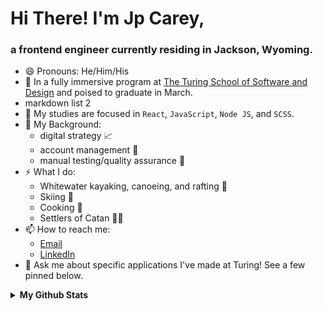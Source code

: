 # Hi There! I'm Jp Carey, 
### a frontend engineer currently residing in Jackson, Wyoming.
 
+ 😄 Pronouns: He/Him/His
+ 🔭 In a fully immersive program at [The Turing School of Software and Design](https://frontend.turing.io/) and poised to graduate in March.
+ markdown list 2
+ 🌱 My studies are focused in `React`, `JavaScript`, `Node JS`, and `SCSS`.
+ 🧳 My Background:
    + digital strategy 📈
    + account management 🤝
    + manual testing/quality assurance 🔎
+ ⚡ What I do:
    + Whitewater kayaking, canoeing, and rafting 🛶
    + Skiing 🚠
    + Cooking 🥘
    + Settlers of Catan 🎲🎲
+ 📫 How to reach me:
    + [Email](mailto:jpcarey4@gmail.com?)
    + [LinkedIn](https://www.linkedin.com/in/jpcareyiv/)
+ 💬 Ask me about specific applications I've made at Turing! See a few pinned below.

<details>
 <summary><b>My Github Stats</b></summary>
 
![JP's github stats](https://github-readme-stats.vercel.app/api?username=jaypeasee&show_icons=true&theme=dark&hide=stars)
![Top Langs](https://github-readme-stats.vercel.app/api/top-langs/?username=jaypeasee&layout=compact&theme=dark)
</details>
